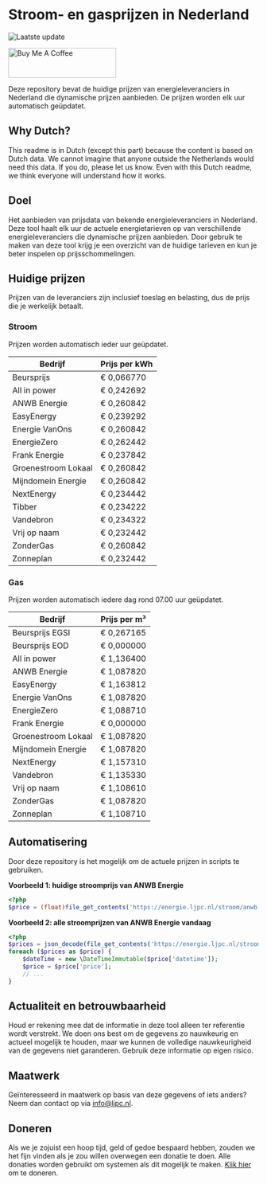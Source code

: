 # Stroom- en gasprijzen in Nederland

![Laatste update](https://img.shields.io/badge/laatste%20update-2024--01--28%2000%3A00%20CET-brightgreen)

<a href="https://www.buymeacoffee.com/Lars-" target="_blank"><img src="https://cdn.buymeacoffee.com/buttons/v2/default-orange.png" alt="Buy Me A Coffee" height="60" style="height: 60px !important;width: 217px !important;" ></a>

Deze repository bevat de huidige prijzen van energieleveranciers in Nederland die dynamische prijzen aanbieden. De prijzen worden elk uur automatisch geüpdatet.

## Why Dutch?

This readme is in Dutch (except this part) because the content is based on Dutch data. We cannot imagine that anyone outside the Netherlands would need this data. If you do, please let us know. Even with this Dutch readme, we think
everyone will understand how it works.

## Doel

Het aanbieden van prijsdata van bekende energieleveranciers in Nederland. Deze tool haalt elk uur de actuele energietarieven op van verschillende energieleveranciers die dynamische prijzen aanbieden. Door gebruik te maken van deze tool
krijg je een overzicht van de huidige tarieven en kun je beter inspelen op prijsschommelingen.

## Huidige prijzen

Prijzen van de leveranciers zijn inclusief toeslag en belasting, dus de prijs die je werkelijk betaalt.

### Stroom

Prijzen worden automatisch ieder uur geüpdatet.

 Bedrijf | Prijs per kWh 
---------|---------------
Beursprijs | € 0,066770
All in power | € 0,242692
ANWB Energie | € 0,260842
EasyEnergy | € 0,239292
Energie VanOns | € 0,260842
EnergieZero | € 0,262442
Frank Energie | € 0,237842
Groenestroom Lokaal | € 0,260842
Mijndomein Energie | € 0,260842
NextEnergy | € 0,234442
Tibber | € 0,234222
Vandebron | € 0,234322
Vrij op naam | € 0,232442
ZonderGas | € 0,260842
Zonneplan | € 0,232442


### Gas

Prijzen worden automatisch iedere dag rond 07.00 uur geüpdatet.

 Bedrijf | Prijs per m³ 
---------|--------------
Beursprijs EGSI | € 0,267165
Beursprijs EOD | € 0,000000
All in power | € 1,136400
ANWB Energie | € 1,087820
EasyEnergy | € 1,163812
Energie VanOns | € 1,087820
EnergieZero | € 1,088710
Frank Energie | € 0,000000
Groenestroom Lokaal | € 1,087820
Mijndomein Energie | € 1,087820
NextEnergy | € 1,157310
Vandebron | € 1,135330
Vrij op naam | € 1,108610
ZonderGas | € 1,087820
Zonneplan | € 1,108710


## Automatisering

Door deze repository is het mogelijk om de actuele prijzen in scripts te gebruiken.

**Voorbeeld 1: huidige stroomprijs van ANWB Energie**

```php
<?php
$price = (float)file_get_contents('https://energie.ljpc.nl/stroom/anwb-energie-nu.txt');

```

**Voorbeeld 2: alle stroomprijzen van ANWB Energie vandaag**

```php
<?php
$prices = json_decode(file_get_contents('https://energie.ljpc.nl/stroom/all-in-power-vandaag.json'),true);
foreach ($prices as $price) {
    $dateTime = new \DateTimeImmutable($price['datetime']);
    $price = $price['price'];
    // ...
}
```

## Actualiteit en betrouwbaarheid

Houd er rekening mee dat de informatie in deze tool alleen ter referentie wordt verstrekt. We doen ons best om de gegevens zo nauwkeurig en actueel mogelijk te houden, maar we kunnen de volledige nauwkeurigheid van de gegevens niet
garanderen. Gebruik deze informatie op eigen risico.

## Maatwerk

Geïnteresseerd in maatwerk op basis van deze gegevens of iets anders? Neem dan contact op
via [info@ljpc.nl](mailto:info@ljpc.nl?subject=Energie%20prijzen).

## Doneren

Als we je zojuist een hoop tijd, geld of gedoe bespaard hebben, zouden we het fijn vinden als je zou willen overwegen een
donatie te doen. Alle donaties worden gebruikt om systemen als dit mogelijk te
maken. [Klik hier](https://www.buymeacoffee.com/Lars-) om te doneren.
